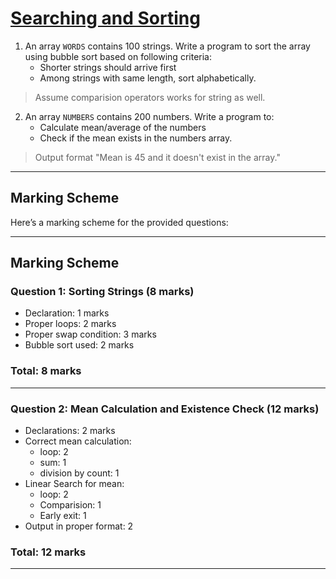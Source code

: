 <u><h1> Searching and Sorting</h1></u>

1) An array `WORDS` contains 100 strings. Write a program to sort the array using bubble sort based on following criteria:
    - Shorter strings should arrive first
    - Among strings with same length, sort alphabetically.

> Assume comparision operators works for string as well.

2) An array `NUMBERS` contains 200 numbers. Write a program to:
    - Calculate mean/average of the numbers
    - Check if the mean exists in the numbers array.
> Output format "Mean is 45 and it doesn't exist in the array."

---


## Marking Scheme

Here’s a marking scheme for the provided questions:

---

## Marking Scheme

### Question 1: Sorting Strings (8 marks)

- Declaration: 1 marks
- Proper loops: 2 marks
- Proper swap condition: 3 marks
- Bubble sort used: 2 marks

### Total: 8 marks

---

### Question 2: Mean Calculation and Existence Check (12 marks)

- Declarations: 2 marks
- Correct mean calculation:
    - loop: 2
    - sum: 1
    - division by count: 1
- Linear Search for mean:
    - loop: 2
    - Comparision: 1
    - Early exit: 1
- Output in proper format: 2

### Total: 12 marks

---
